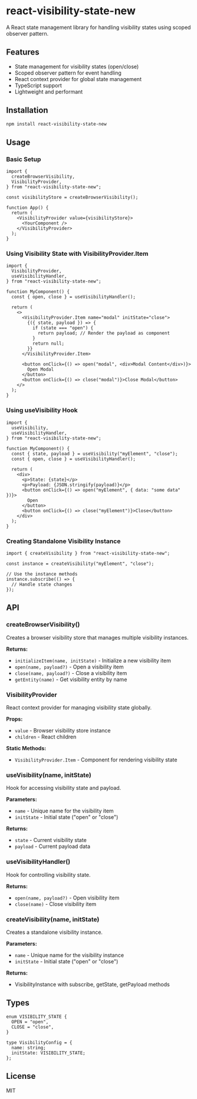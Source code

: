 # react-visibility-state-new

A React state management library for handling visibility states using scoped observer pattern.

## Features

- State management for visibility states (open/close)
- Scoped observer pattern for event handling
- React context provider for global state management
- TypeScript support
- Lightweight and performant

## Installation

```bash
npm install react-visibility-state-new
```

## Usage

### Basic Setup

```tsx
import {
  createBrowserVisibility,
  VisibilityProvider,
} from "react-visibility-state-new";

const visibilityStore = createBrowserVisibility();

function App() {
  return (
    <VisibilityProvider value={visibilityStore}>
      <YourComponent />
    </VisibilityProvider>
  );
}
```

### Using Visibility State with VisibilityProvider.Item

```tsx
import {
  VisibilityProvider,
  useVisibilityHandler,
} from "react-visibility-state-new";

function MyComponent() {
  const { open, close } = useVisibilityHandler();

  return (
    <>
      <VisibilityProvider.Item name="modal" initState="close">
        {({ state, payload }) => {
          if (state === "open") {
            return payload; // Render the payload as component
          }
          return null;
        }}
      </VisibilityProvider.Item>

      <button onClick={() => open("modal", <div>Modal Content</div>)}>
        Open Modal
      </button>
      <button onClick={() => close("modal")}>Close Modal</button>
    </>
  );
}
```

### Using useVisibility Hook

```tsx
import {
  useVisibility,
  useVisibilityHandler,
} from "react-visibility-state-new";

function MyComponent() {
  const { state, payload } = useVisibility("myElement", "close");
  const { open, close } = useVisibilityHandler();

  return (
    <div>
      <p>State: {state}</p>
      <p>Payload: {JSON.stringify(payload)}</p>
      <button onClick={() => open("myElement", { data: "some data" })}>
        Open
      </button>
      <button onClick={() => close("myElement")}>Close</button>
    </div>
  );
}
```

### Creating Standalone Visibility Instance

```tsx
import { createVisibility } from "react-visibility-state-new";

const instance = createVisibility("myElement", "close");

// Use the instance methods
instance.subscribe(() => {
  // Handle state changes
});
```

## API

### createBrowserVisibility()

Creates a browser visibility store that manages multiple visibility instances.

**Returns:**

- `initializeItem(name, initState)` - Initialize a new visibility item
- `open(name, payload?)` - Open a visibility item
- `close(name, payload?)` - Close a visibility item
- `getEntity(name)` - Get visibility entity by name

### VisibilityProvider

React context provider for managing visibility state globally.

**Props:**

- `value` - Browser visibility store instance
- `children` - React children

**Static Methods:**

- `VisibilityProvider.Item` - Component for rendering visibility state

### useVisibility(name, initState)

Hook for accessing visibility state and payload.

**Parameters:**

- `name` - Unique name for the visibility item
- `initState` - Initial state ("open" or "close")

**Returns:**

- `state` - Current visibility state
- `payload` - Current payload data

### useVisibilityHandler()

Hook for controlling visibility state.

**Returns:**

- `open(name, payload?)` - Open visibility item
- `close(name)` - Close visibility item

### createVisibility(name, initState)

Creates a standalone visibility instance.

**Parameters:**

- `name` - Unique name for the visibility instance
- `initState` - Initial state ("open" or "close")

**Returns:**

- VisibilityInstance with subscribe, getState, getPayload methods

## Types

```tsx
enum VISIBILITY_STATE {
  OPEN = "open",
  CLOSE = "close",
}

type VisibilityConfig = {
  name: string;
  initState: VISIBILITY_STATE;
};
```

## License

MIT
